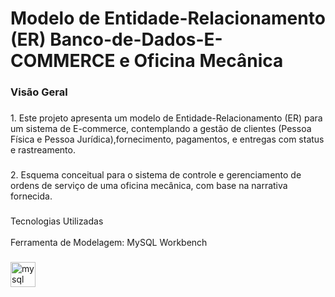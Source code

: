 # Modelo de Entidade-Relacionamento (ER) Banco-de-Dados-E-COMMERCE e Oficina Mecânica

<h3 align="left">Visão Geral</h3>

###

<p align="left"></p>

###

<p align="left">1. Este projeto apresenta um modelo de Entidade-Relacionamento (ER) para um sistema de E-commerce, contemplando a gestão de clientes (Pessoa Física e Pessoa Jurídica),fornecimento, pagamentos, e entregas com status e rastreamento.</p>

###

<p align="left">2. Esquema conceitual para o sistema de controle e gerenciamento de ordens de serviço de uma oficina mecânica, com base na narrativa fornecida.</p>

###

<p align="left">Tecnologias Utilizadas<br><br>Ferramenta de Modelagem: MySQL Workbench</p>

###

<div align="left">
  <img src="https://cdn.jsdelivr.net/gh/devicons/devicon/icons/mysql/mysql-original.svg" height="40" alt="mysql logo"  />
</div>

###
